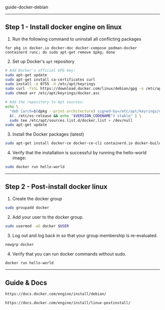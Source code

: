 guide-docker-debian

---
Step 1 - Install docker engine on linux
----

1. Run the following command to uninstall all conflicting packages
```
for pkg in docker.io docker-doc docker-compose podman-docker containerd runc; do sudo apt-get remove $pkg; done
```

2. Set up Docker's `apt` repository
```bash
# Add Docker's official GPG key:
sudo apt-get update
sudo apt-get install ca-certificates curl
sudo install -m 0755 -d /etc/apt/keyrings
sudo curl -fsSL https://download.docker.com/linux/debian/gpg -o /etc/apt/keyrings/docker.asc
sudo chmod a+r /etc/apt/keyrings/docker.asc

# Add the repository to Apt sources:
echo \
  "deb [arch=$(dpkg --print-architecture) signed-by=/etc/apt/keyrings/docker.asc] https://download.docker.com/linux/debian \
  $(. /etc/os-release && echo "$VERSION_CODENAME") stable" | \
  sudo tee /etc/apt/sources.list.d/docker.list > /dev/null
sudo apt-get update
```

3. Install the Docker packages (latest)
```bash
sudo apt-get install docker-ce docker-ce-cli containerd.io docker-buildx-plugin docker-compose-plugin
```

4. Verify that the installation is successful by running the hello-world image:
```bash
sudo docker run hello-world
```



---
Step 2 - Post-install docker linux
----

1. Create the docker group
```bash
sudo groupadd docker
```

2. Add your user to the docker group.
```bash
sudo usermod -aG docker $USER
```

3. Log out and log back in so that your group membership is re-evaluated.
```bash
newgrp docker
```

4. Verify that you can run docker commands without sudo.
```bash
docker run hello-world
```



---
Guide & Docs
----
```bash
https://docs.docker.com/engine/install/debian/
```
```bash
https://docs.docker.com/engine/install/linux-postinstall/
```

